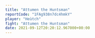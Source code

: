 ```yaml
---
title: "Attumen the Huntsman"
reportCode: "1FAg938n7dc4hmkY"
player: "Heùtch"
fight: "Attumen the Huntsman"
date: 2021-09-12T20:20:12.967000+00:00
---
```

